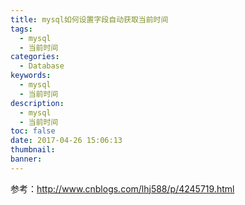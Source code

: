 ```yaml
---
title: mysql如何设置字段自动获取当前时间
tags:
  - mysql
  - 当前时间
categories:
  - Database
keywords:
  - mysql
  - 当前时间
description:
  - mysql
  - 当前时间
toc: false
date: 2017-04-26 15:06:13
thumbnail:
banner:
---
```

参考：http://www.cnblogs.com/lhj588/p/4245719.html